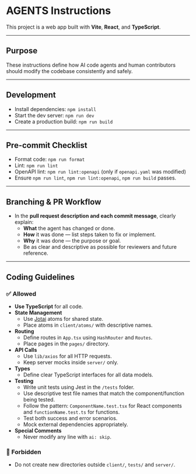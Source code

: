 # AGENTS Instructions

This project is a web app built with **Vite**, **React**, and **TypeScript**.

---

## Purpose

These instructions define how AI code agents and human contributors should modify the codebase consistently and safely.

---

## Development

- Install dependencies: `npm install`
- Start the dev server: `npm run dev`
- Create a production build: `npm run build`

---

## Pre-commit Checklist

- Format code: `npm run format`
- Lint: `npm run lint`
- OpenAPI lint: `npm run lint:openapi` (only if `openapi.yaml` was modified)
- Ensure `npm run lint`, `npm run lint:openapi`, `npm run build` passes.

---

## Branching & PR Workflow

- In the **pull request description and each commit message**, clearly explain:
  - **What** the agent has changed or done.
  - **How** it was done — list steps taken to fix or implement.
  - **Why** it was done — the purpose or goal.
  - Be as clear and descriptive as possible for reviewers and future reference.

---

## Coding Guidelines

### ✅ Allowed

- **Use TypeScript** for all code.
- **State Management**
  - Use [Jotai](https://jotai.org/) atoms for shared state.
  - Place atoms in `client/atoms/` with descriptive names.
- **Routing**
  - Define routes in `App.tsx` using `HashRouter` and `Routes`.
  - Place pages in the `pages/` directory.
- **API Calls**
  - Use `lib/axios` for all HTTP requests.
  - Keep server mocks inside `server/` only.
- **Types**
  - Define clear TypeScript interfaces for all data models.
- **Testing**
  - Write unit tests using Jest in the `/tests` folder.
  - Use descriptive test file names that match the component/function being tested.
  - Follow the pattern: `ComponentName.test.tsx` for React components and `functionName.test.ts` for functions.
  - Test both success and error scenarios.
  - Mock external dependencies appropriately.
- **Special Comments**
  - Never modify any line with `ai: skip`.

### 🚫 Forbidden

- Do not create new directories outside `client/`, `tests/` and `server/`.

